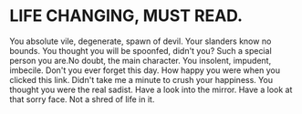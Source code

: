 # LIFE CHANGING, MUST READ.

You absolute vile, degenerate, spawn of devil. Your slanders know no bounds. You thought you will be spoonfed, didn't you? Such a special person you are.No doubt, the main character. You insolent, impudent, imbecile. Don't you ever forget this day. How happy you were when you clicked this link. Didn't take me a minute to crush your happiness. You thought you were the real sadist. Have a look into the mirror. Have a look at that sorry face. Not a shred of life in it.
